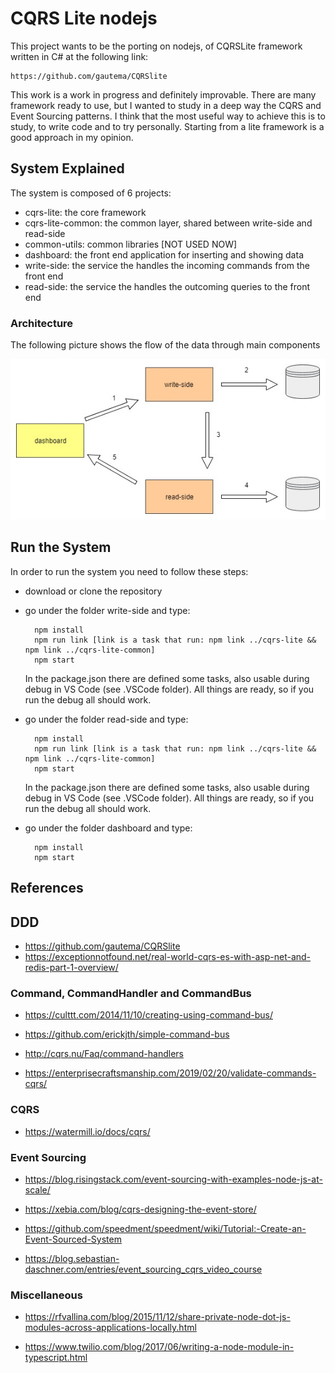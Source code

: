 # CQRS Lite nodejs

This project wants to be the porting on nodejs, of CQRSLite framework written in C# at the following link:

    https://github.com/gautema/CQRSlite

This work is a work in progress and definitely improvable.
There are many framework ready to use, but I wanted to study in a deep way the CQRS and Event Sourcing patterns. I think that the most useful way to achieve this is to study, to write code and to try personally. Starting from a lite framework is a good approach in my opinion.

## System Explained

The system is composed of 6 projects:

- cqrs-lite: the core framework
- cqrs-lite-common: the common layer, shared between write-side and read-side
- common-utils: common libraries [NOT USED NOW]
- dashboard: the front end application for inserting and showing data
- write-side: the service the handles the incoming commands from the front end
- read-side: the service the handles the outcoming queries to the front end

### Architecture

The following picture shows the flow of the data through main components

![architecture](assets/images/architecture.jpg)

## Run the System

In order to run the system you need to follow these steps:

- download or clone the repository
- go under the folder write-side and type:

        npm install
        npm run link [link is a task that run: npm link ../cqrs-lite && npm link ../cqrs-lite-common]
        npm start

    In the package.json there are defined some tasks, also usable during debug in VS Code (see .VSCode folder). All things are ready, so if you run the debug all should work.

- go under the folder read-side and type:

        npm install
        npm run link [link is a task that run: npm link ../cqrs-lite && npm link ../cqrs-lite-common]
        npm start

    In the package.json there are defined some tasks, also usable during debug in VS Code (see .VSCode folder). All things are ready, so if you run the debug all should work.

- go under the folder dashboard and type:

        npm install
        npm start

## References

## DDD

- https://github.com/gautema/CQRSlite
- https://exceptionnotfound.net/real-world-cqrs-es-with-asp-net-and-redis-part-1-overview/

### Command, CommandHandler and CommandBus

- https://culttt.com/2014/11/10/creating-using-command-bus/

- https://github.com/erickjth/simple-command-bus

- http://cqrs.nu/Faq/command-handlers

- https://enterprisecraftsmanship.com/2019/02/20/validate-commands-cqrs/

### CQRS

- https://watermill.io/docs/cqrs/

### Event Sourcing

- https://blog.risingstack.com/event-sourcing-with-examples-node-js-at-scale/

- https://xebia.com/blog/cqrs-designing-the-event-store/

- https://github.com/speedment/speedment/wiki/Tutorial:-Create-an-Event-Sourced-System

- https://blog.sebastian-daschner.com/entries/event_sourcing_cqrs_video_course

### Miscellaneous

- https://rfvallina.com/blog/2015/11/12/share-private-node-dot-js-modules-across-applications-locally.html

- https://www.twilio.com/blog/2017/06/writing-a-node-module-in-typescript.html